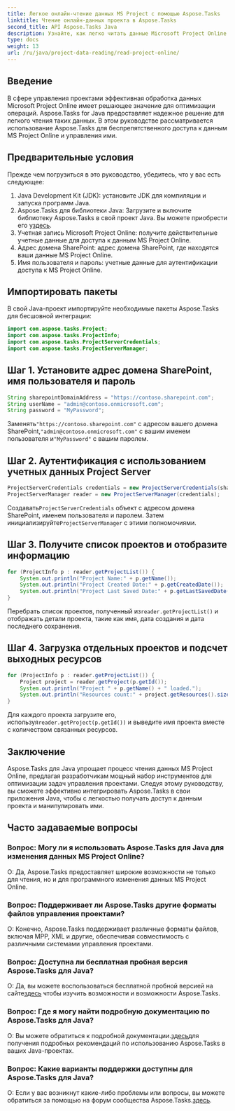 ```yaml
---
title: Легкое онлайн-чтение данных MS Project с помощью Aspose.Tasks
linktitle: Чтение онлайн-данных проекта в Aspose.Tasks
second_title: API Aspose.Tasks Java
description: Узнайте, как легко читать данные Microsoft Project Online с помощью Aspose.Tasks для Java. Расширьте свои возможности управления проектами.
type: docs
weight: 13
url: /ru/java/project-data-reading/read-project-online/
---
```

## Введение
В сфере управления проектами эффективная обработка данных Microsoft Project Online имеет решающее значение для оптимизации операций. Aspose.Tasks for Java предоставляет надежное решение для легкого чтения таких данных. В этом руководстве рассматривается использование Aspose.Tasks для беспрепятственного доступа к данным MS Project Online и управления ими.
## Предварительные условия
Прежде чем погрузиться в это руководство, убедитесь, что у вас есть следующее:
1. Java Development Kit (JDK): установите JDK для компиляции и запуска программ Java.
2.  Aspose.Tasks для библиотеки Java: Загрузите и включите библиотеку Aspose.Tasks в свой проект Java. Вы можете приобрести его у[здесь](https://releases.aspose.com/tasks/java/).
3. Учетная запись Microsoft Project Online: получите действительные учетные данные для доступа к данным MS Project Online.
4. Адрес домена SharePoint: адрес домена SharePoint, где находятся ваши данные MS Project Online.
5. Имя пользователя и пароль: учетные данные для аутентификации доступа к MS Project Online.
## Импортировать пакеты
В свой Java-проект импортируйте необходимые пакеты Aspose.Tasks для бесшовной интеграции:
```java
import com.aspose.tasks.Project;
import com.aspose.tasks.ProjectInfo;
import com.aspose.tasks.ProjectServerCredentials;
import com.aspose.tasks.ProjectServerManager;
```

## Шаг 1. Установите адрес домена SharePoint, имя пользователя и пароль
```java
String sharepointDomainAddress = "https://contoso.sharepoint.com";
String userName = "admin@contoso.onmicrosoft.com";
String password = "MyPassword";
```
 Заменять`"https://contoso.sharepoint.com"` с адресом вашего домена SharePoint,`"admin@contoso.onmicrosoft.com"` с вашим именем пользователя и`"MyPassword"` с вашим паролем.
## Шаг 2. Аутентификация с использованием учетных данных Project Server
```java
ProjectServerCredentials credentials = new ProjectServerCredentials(sharepointDomainAddress, userName, password);
ProjectServerManager reader = new ProjectServerManager(credentials);
```
 Создавать`ProjectServerCredentials` объект с адресом домена SharePoint, именем пользователя и паролем. Затем инициализируйте`ProjectServerManager` с этими полномочиями.
## Шаг 3. Получите список проектов и отобразите информацию
```java
for (ProjectInfo p : reader.getProjectList()) {
    System.out.println("Project Name:" + p.getName());
    System.out.println("Project Created Date:" + p.getCreatedDate());
    System.out.println("Project Last Saved Date:" + p.getLastSavedDate());
}
```
 Перебрать список проектов, полученный из`reader.getProjectList()` и отображать детали проекта, такие как имя, дата создания и дата последнего сохранения.
## Шаг 4. Загрузка отдельных проектов и подсчет выходных ресурсов
```java
for (ProjectInfo p : reader.getProjectList()) {
    Project project = reader.getProject(p.getId());
    System.out.println("Project " + p.getName() + " loaded.");
    System.out.println("Resources count:" + project.getResources().size());
}
```
 Для каждого проекта загрузите его, используя`reader.getProject(p.getId())` и выведите имя проекта вместе с количеством связанных ресурсов.

## Заключение
Aspose.Tasks для Java упрощает процесс чтения данных MS Project Online, предлагая разработчикам мощный набор инструментов для оптимизации задач управления проектами. Следуя этому руководству, вы сможете эффективно интегрировать Aspose.Tasks в свои приложения Java, чтобы с легкостью получать доступ к данным проекта и манипулировать ими.
## Часто задаваемые вопросы
### Вопрос: Могу ли я использовать Aspose.Tasks для Java для изменения данных MS Project Online?
О: Да, Aspose.Tasks предоставляет широкие возможности не только для чтения, но и для программного изменения данных MS Project Online.
### Вопрос: Поддерживает ли Aspose.Tasks другие форматы файлов управления проектами?
О: Конечно, Aspose.Tasks поддерживает различные форматы файлов, включая MPP, XML и другие, обеспечивая совместимость с различными системами управления проектами.
### Вопрос: Доступна ли бесплатная пробная версия Aspose.Tasks для Java?
 О: Да, вы можете воспользоваться бесплатной пробной версией на сайте[здесь](https://releases.aspose.com/) чтобы изучить возможности и возможности Aspose.Tasks.
### Вопрос: Где я могу найти подробную документацию по Aspose.Tasks для Java?
 О: Вы можете обратиться к подробной документации.[здесь](https://reference.aspose.com/tasks/java/)для получения подробных рекомендаций по использованию Aspose.Tasks в ваших Java-проектах.
### Вопрос: Какие варианты поддержки доступны для Aspose.Tasks для Java?
 О: Если у вас возникнут какие-либо проблемы или вопросы, вы можете обратиться за помощью на форум сообщества Aspose.Tasks.[здесь](https://forum.aspose.com/c/tasks/15).